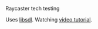 Raycaster tech testing

Uses [libsdl](https://www.libsdl.org/). 
Watching [video tutorial](https://youtu.be/gYRrGTC7GtA?si=nZjOVW72W01-kSp5).